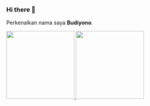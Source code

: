 ### Hi there  👋

Perkenalkan nama saya **Budiyono**.

<p align="left">
<a href="https://github.com/budiyno">
  <img height="180em" src="https://github-readme-stats-eight-theta.vercel.app/api?username=budiy126&show_icons=true&theme=algolia&include_all_commits=true&count_private=true"/>
  <img height="180em" src="https://github-readme-stats-eight-theta.vercel.app/api/top-langs/?username=budiy126&layout=compact&langs_count=8&theme=algolia"/>
</a>
</p>

<!--
**budiyno/budiyno** is a ✨ _special_ ✨ repository because its `README.md` (this file) appears on your GitHub profile.

Here are some ideas to get you started:

- 🔭 I’m currently working on ...
- 🌱 I’m currently learning ...
- 👯 I’m looking to collaborate on ...
- 🤔 I’m looking for help with ...
- 💬 Ask me about ...
- 📫 How to reach me: ...
- 😄 Pronouns: ...
- ⚡ Fun fact: ...
-->
